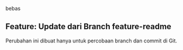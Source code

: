 bebas


## Feature: Update dari Branch feature-readme
Perubahan ini dibuat hanya untuk percobaan branch dan commit di Git.
